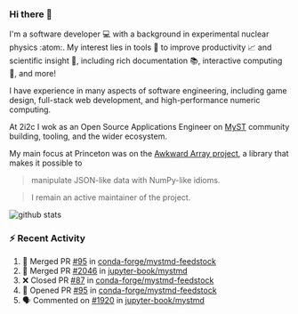 ### Hi there 👋 

I'm a software developer 💻 with a background in experimental nuclear physics :atom:. My interest lies in tools :wrench: to improve productivity :chart_with_upwards_trend: and scientific insight :telescope:, including rich documentation 📚, interactive computing 🧮, and more! 

I have experience in many aspects of software engineering, including game design, full-stack web development, and high-performance numeric computing. 

At 2i2c I wok as an Open Source Applications Engineer on [MyST](https://github.com/jupyter-book/mystmd) community building, tooling, and the wider ecosystem. 

My main focus at Princeton was on the [Awkward Array project](awkward-array.org/), a library that makes it possible to 
> manipulate JSON-like data with NumPy-like idioms.

> I remain an active maintainer of the project. 

![github stats](https://github-readme-stats.vercel.app/api?username=agoose77&show_icons=true&hide_rank=true&hide_title=true&bg_color=30,e76445,904e95&text_color=efe3ec&icon_color=efe3ec)
<!--
**agoose77/agoose77** is a ✨ _special_ ✨ repository because its `README.md` (this file) appears on your GitHub profile.

Here are some ideas to get you started:

- 🔭 I’m currently working on ...
- 🌱 I’m currently learning ...
- 👯 I’m looking to collaborate on ...
- 🤔 I’m looking for help with ...
- 💬 Ask me about ...
- 📫 How to reach me: ...
- 😄 Pronouns: ...
- ⚡ Fun fact: ...
-->

### :zap: Recent Activity

<!--START_SECTION:activity-->
1. 🎉 Merged PR [#95](https://github.com/conda-forge/mystmd-feedstock/pull/95) in [conda-forge/mystmd-feedstock](https://github.com/conda-forge/mystmd-feedstock)
2. 🎉 Merged PR [#2046](https://github.com/jupyter-book/mystmd/pull/2046) in [jupyter-book/mystmd](https://github.com/jupyter-book/mystmd)
3. ❌ Closed PR [#87](https://github.com/conda-forge/mystmd-feedstock/pull/87) in [conda-forge/mystmd-feedstock](https://github.com/conda-forge/mystmd-feedstock)
4. 💪 Opened PR [#95](https://github.com/conda-forge/mystmd-feedstock/pull/95) in [conda-forge/mystmd-feedstock](https://github.com/conda-forge/mystmd-feedstock)
5. 🗣 Commented on [#1920](https://github.com/jupyter-book/mystmd/issues/1920#issuecomment-2900584175) in [jupyter-book/mystmd](https://github.com/jupyter-book/mystmd)
<!--END_SECTION:activity-->
